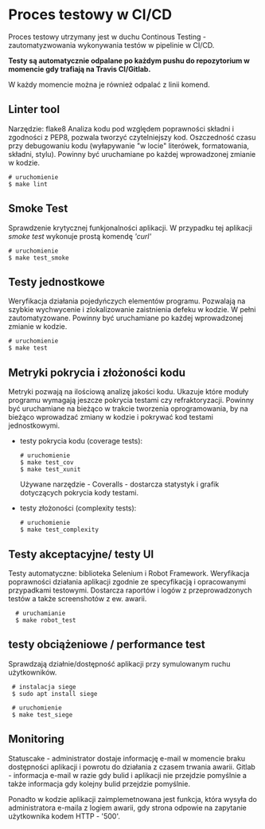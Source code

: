 # Proces testowy w CI/CD


Proces testowy utrzymany jest w duchu Continous Testing - zautomatyzwowania wykonywania testów w pipelinie w CI/CD.

**Testy są automatycznie odpalane po każdym pushu do repozytorium w momencie gdy trafiają na Travis CI/Gitlab.**

W każdy momencie można je również odpalać z linii komend.

Linter tool
-----------
Narzędzie: flake8
Analiza kodu pod względem poprawności składni i zgodności z PEP8, pozwala tworzyć czytelniejszy kod. Oszczedność czasu przy debugowaniu kodu (wyłapywanie "w locie" literówek, formatowania, składni, stylu). Powinny być uruchamiane po każdej wprowadzonej zmianie w kodzie.
   
    # uruchomienie 
    $ make lint
    
Smoke Test
----------
Sprawdzenie krytycznej funkjonalności aplikacji. W przypadku tej aplikacji _smoke test_ wykonuje prostą komendę _'curl'_ 
    
    # uruchomienie
    $ make test_smoke

Testy jednostkowe
-----------------
Weryfikacja działania pojedyńczych elementów programu. Pozwalają na szybkie wychwycenie i zlokalizowanie zaistnienia defeku w kodzie. 
W pełni zautomatyzowane. Powinny być uruchamiane po każdej wprowadzonej zmianie w kodzie.

    # uruchomienie
    $ make test


Metryki pokrycia i złożoności kodu
----------------------------------
Metryki pozwają na ilościową analizę jakości kodu. Ukazuje które moduły programu wymagają jeszcze pokrycia testami czy refraktoryzacji.
Powinny być uruchamiane na bieżąco w trakcie tworzenia oprogramowania, by na bieżąco wprowadzać zmiany w kodzie i pokrywać kod testami jednostkowymi.

- testy pokrycia kodu (coverage tests): 
  
      # uruchomienie
      $ make test_cov
      $ make test_xunit

  Używane narzędzie - Coveralls - dostarcza statystyk i grafik dotyczących pokrycia kody testami.
  
- testy złożoności (complexity tests):
  
      # uruchomienie
      $ make test_complexity


 
Testy akceptacyjne/ testy UI
----------------------------
Testy automatyczne: biblioteka Selenium i Robot Framework.
Weryfikacja poprawności działania aplikacji zgodnie ze specyfikacją i opracowanymi przypadkami testowymi. 
Dostarcza raportów i logów z przeprowadzonych testów a także screenshotów z ew. awarii. 

      # uruchamianie
      $ make robot_test
 

testy obciążeniowe / performance test
-------------------------------------
Sprawdzają działnie/dostępność aplikacji przy symulowanym ruchu użytkowników.
    
     # instalacja siege
     $ sudo apt install siege
     
     # uruchomienie 
     $ make test_siege


Monitoring
----------
Statuscake - administrator dostaje informację e-mail w momencie braku dostępności aplikacji i powrotu do działania z czasem trwania awarii. 
Gitlab - informacja e-mail w razie gdy bulid i aplikacji nie przejdzie pomyślnie a także informacja gdy kolejny bulid przejdzie pomyślnie.

Ponadto w kodzie aplikacji zaimplemetnowana jest funkcja, która wysyła do administratora e-maila z logiem awarii, gdy strona odpowie na zapytanie użytkownika kodem HTTP - '500'.
